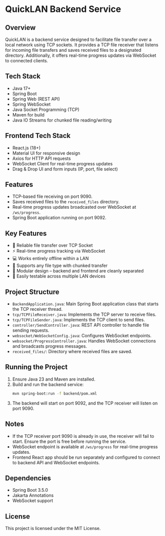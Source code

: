 # QuickLAN Backend Service

## Overview
QuickLAN is a backend service designed to facilitate file transfer over a local network using TCP sockets. It provides a TCP file receiver that listens for incoming file transfers and saves received files to a designated directory. Additionally, it offers real-time progress updates via WebSocket to connected clients.

## Tech Stack
- Java 17+
- Spring Boot
- Spring Web (REST API)
- Spring WebSocket
- Java Socket Programming (TCP)
- Maven for build
- Java IO Streams for chunked file reading/writing

## Frontend Tech Stack
- React.js (18+)
- Material UI for responsive design
- Axios for HTTP API requests
- WebSocket Client for real-time progress updates
- Drag & Drop UI and form inputs (IP, port, file select)

## Features
- TCP-based file receiving on port 9090.
- Saves received files to the `received_files` directory.
- Real-time progress updates broadcasted over WebSocket at `/ws/progress`.
- Spring Boot application running on port 9092.

## Key Features
- 🔁 Reliable file transfer over TCP Socket
- ⚡ Real-time progress tracking via WebSocket
- 💻 Works entirely offline within a LAN
- 📂 Supports any file type with chunked transfer
- 🧩 Modular design – backend and frontend are cleanly separated
- 🧪 Easily testable across multiple LAN devices

## Project Structure
- `BackendApplication.java`: Main Spring Boot application class that starts the TCP receiver thread.
- `tcp/TCPFileReceiver.java`: Implements the TCP server to receive files.
- `tcp/TCPFileSender.java`: Implements the TCP client to send files.
- `controller/SendController.java`: REST API controller to handle file sending requests.
- `websocket/WebSocketConfig.java`: Configures WebSocket endpoints.
- `websocket/ProgressController.java`: Handles WebSocket connections and broadcasts progress messages.
- `received_files/`: Directory where received files are saved.

## Running the Project
1. Ensure Java 23 and Maven are installed.
2. Build and run the backend service:
   ```bash
   mvn spring-boot:run -f backend/pom.xml
   ```
3. The backend will start on port 9092, and the TCP receiver will listen on port 9090.

## Notes
- If the TCP receiver port 9090 is already in use, the receiver will fail to start. Ensure the port is free before running the service.
- WebSocket endpoint is available at `/ws/progress` for real-time progress updates.
- Frontend React app should be run separately and configured to connect to backend API and WebSocket endpoints.

## Dependencies
- Spring Boot 3.5.0
- Jakarta Annotations
- WebSocket support

## License
This project is licensed under the MIT License.
